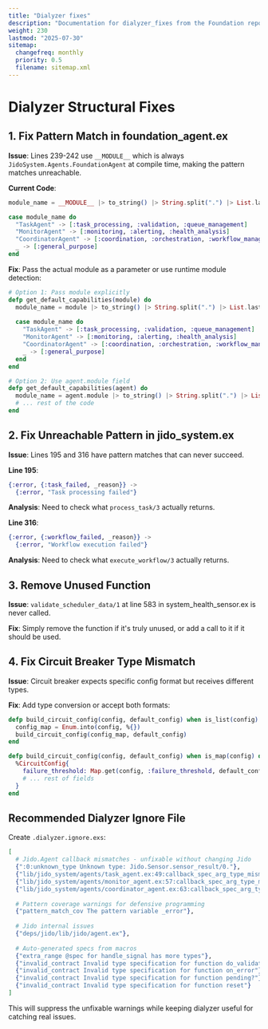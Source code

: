 ```yaml
---
title: "Dialyzer fixes"
description: "Documentation for dialyzer_fixes from the Foundation repository."
weight: 230
lastmod: "2025-07-30"
sitemap:
  changefreq: monthly
  priority: 0.5
  filename: sitemap.xml
---
```


# Dialyzer Structural Fixes

## 1. Fix Pattern Match in foundation_agent.ex

**Issue**: Lines 239-242 use `__MODULE__` which is always `JidoSystem.Agents.FoundationAgent` at compile time, making the pattern matches unreachable.

**Current Code**:
```elixir
module_name = __MODULE__ |> to_string() |> String.split(".") |> List.last()

case module_name do
  "TaskAgent" -> [:task_processing, :validation, :queue_management]
  "MonitorAgent" -> [:monitoring, :alerting, :health_analysis] 
  "CoordinatorAgent" -> [:coordination, :orchestration, :workflow_management]
  _ -> [:general_purpose]
end
```

**Fix**: Pass the actual module as a parameter or use runtime module detection:

```elixir
# Option 1: Pass module explicitly
defp get_default_capabilities(module) do
  module_name = module |> to_string() |> String.split(".") |> List.last()
  
  case module_name do
    "TaskAgent" -> [:task_processing, :validation, :queue_management]
    "MonitorAgent" -> [:monitoring, :alerting, :health_analysis]
    "CoordinatorAgent" -> [:coordination, :orchestration, :workflow_management]
    _ -> [:general_purpose]
  end
end

# Option 2: Use agent.module field
defp get_default_capabilities(agent) do
  module_name = agent.module |> to_string() |> String.split(".") |> List.last()
  # ... rest of the code
end
```

## 2. Fix Unreachable Pattern in jido_system.ex

**Issue**: Lines 195 and 316 have pattern matches that can never succeed.

**Line 195**:
```elixir
{:error, {:task_failed, _reason}} ->
  {:error, "Task processing failed"}
```

**Analysis**: Need to check what `process_task/3` actually returns.

**Line 316**:
```elixir
{:error, {:workflow_failed, _reason}} ->
  {:error, "Workflow execution failed"}
```

**Analysis**: Need to check what `execute_workflow/3` actually returns.

## 3. Remove Unused Function

**Issue**: `validate_scheduler_data/1` at line 583 in system_health_sensor.ex is never called.

**Fix**: Simply remove the function if it's truly unused, or add a call to it if it should be used.

## 4. Fix Circuit Breaker Type Mismatch

**Issue**: Circuit breaker expects specific config format but receives different types.

**Fix**: Add type conversion or accept both formats:

```elixir
defp build_circuit_config(config, default_config) when is_list(config) do
  config_map = Enum.into(config, %{})
  build_circuit_config(config_map, default_config)
end

defp build_circuit_config(config, default_config) when is_map(config) do
  %CircuitConfig{
    failure_threshold: Map.get(config, :failure_threshold, default_config.failure_threshold),
    # ... rest of fields
  }
end
```

## Recommended Dialyzer Ignore File

Create `.dialyzer.ignore.exs`:

```elixir
[
  # Jido.Agent callback mismatches - unfixable without changing Jido
  {":0:unknown_type Unknown type: Jido.Sensor.sensor_result/0."},
  {"lib/jido_system/agents/task_agent.ex:49:callback_spec_arg_type_mismatch"},
  {"lib/jido_system/agents/monitor_agent.ex:57:callback_spec_arg_type_mismatch"},
  {"lib/jido_system/agents/coordinator_agent.ex:63:callback_spec_arg_type_mismatch"},
  
  # Pattern coverage warnings for defensive programming
  {"pattern_match_cov The pattern variable _error"},
  
  # Jido internal issues
  {"deps/jido/lib/jido/agent.ex"},
  
  # Auto-generated specs from macros
  {"extra_range @spec for handle_signal has more types"},
  {"invalid_contract Invalid type specification for function do_validate"},
  {"invalid_contract Invalid type specification for function on_error"},
  {"invalid_contract Invalid type specification for function pending?"},
  {"invalid_contract Invalid type specification for function reset"}
]
```

This will suppress the unfixable warnings while keeping dialyzer useful for catching real issues.